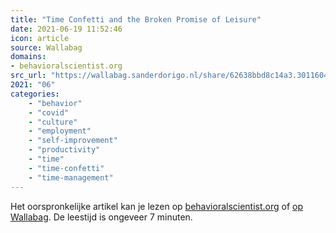 ```yaml
---
title: "Time Confetti and the Broken Promise of Leisure"
date: 2021-06-19 11:52:46
icon: article
source: Wallabag
domains:
- behavioralscientist.org
src_url: "https://wallabag.sanderdorigo.nl/share/62638bbd8c14a3.30116044"
2021: "06"
categories:
    - "behavior"
    - "covid"
    - "culture"
    - "employment"
    - "self-improvement"
    - "productivity"
    - "time"
    - "time-confetti"
    - "time-management"
---
```

Het oorspronkelijke artikel kan je lezen op [behavioralscientist.org](https://behavioralscientist.org/time-confetti-and-the-broken-promise-of-leisure/) of [op Wallabag](https://wallabag.sanderdorigo.nl/share/62638bbd8c14a3.30116044). De leestijd is ongeveer 7 minuten.